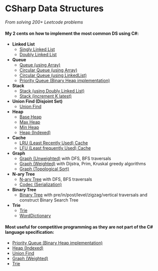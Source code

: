 # CSharp Data Structures
*From solving 200+ Leetcode problems*


#### My 2 cents on how to implement the most common DS using C#:

* **Linked List**
  * [Singly Linked List](./src/CSharp.DS/CSharp.DS.Core/LinkedList/SinglyLinkedList.cs)
  * [Doubly Linked List](./src/CSharp.DS/CSharp.DS.Core/LinkedList/DoublyLinkedList.cs)
* **Queue**
  * [Queue (using Array)](./src/CSharp.DS/CSharp.DS.Core/Queue/QueueArray.cs)
  * [Circular Queue (using Array)](./src/CSharp.DS/CSharp.DS.Core/Queue/CircularQueueArray.cs)
  * [Circular Queue (using LinkedList)](./src/CSharp.DS/CSharp.DS.Core/Queue/CircularQueueLinked.cs)
  * [Priority Queue (Binary Heap implementation)](./src/CSharp.DS/CSharp.DS.Core/Queue/PriorityQueue.cs)
* **Stack**
  * [Stack (using Doubly Linked List)](./src/CSharp.DS/CSharp.DS.Core/Stack/DoublyLinkedStack.cs)
  * [Stack (increment K latest)](./src/CSharp.DS/CSharp.DS.Core/Stack/IncrementDoublyLinkedStack.cs)
* **Union Find (Disjoint Set)**
  * [Union Find](./src/CSharp.DS/CSharp.DS.Core/UnionFInd/UnionFind.cs)
* **Heap**
  * [Base Heap](./src/CSharp.DS/CSharp.DS.Core/Heap/Heap.cs)
  * [Max Heap](./src/CSharp.DS/CSharp.DS.Core/Heap/MaxHeap.cs)
  * [Min Heap](./src/CSharp.DS/CSharp.DS.Core/Heap/MinHeap.cs)
  * [Heap (Indexed)](./src/CSharp.DS/CSharp.DS.Core/Heap/IndexedHeap.cs)
* **Cache**
  * [LRU (Least Recently Used) Cache](./src/CSharp.DS/CSharp.DS.Core/Cache/LRUCache.cs)
  * [LFU (Least frequently Used) Cache](./src/CSharp.DS/CSharp.DS.Core/Cache/LFUCache.cs)
* **Graph**
  * [Graph (Unweighted)](./src/CSharp.DS/CSharp.DS.Core/Graph/Graph.cs) with DFS, BFS traversals
  * [Graph (Weighted)](./src/CSharp.DS/CSharp.DS.Core/Graph/WeightedGraph.cs) with Dijstra, Prim, Kruskal greedy algorithms
  * [Graph (Topological Sort)](./src/CSharp.DS/CSharp.DS.Core/Graph/TopologicalGraph.cs)
* **N-ary Tree**
  * [N-ary Tree](./src/CSharp.DS/CSharp.DS.Core/Tree/N-ary/Tree.cs) with DFS, BFS traversals
  * [Codec (Serialization)](./src/CSharp.DS/CSharp.DS.Core/Tree/N-ary/Codec.cs)
* **Binary Tree**
  * [Binary Tree](./src/CSharp.DS/CSharp.DS.Core/Tree/Binary/BinaryTree.cs) with pre/in/post/level/zigzag/vertical traversals and construct Binary Search Tree
* **Trie**
  * [Trie](./src/CSharp.DS/CSharp.DS.Core/Trie/Trie.cs)
  * [WordDictionary](./src/CSharp.DS/CSharp.DS.Core/Trie/WordDictionary.cs)
  
#### Most useful for competitive programming as they are not part of the C# language specification:
* [Priority Queue (Binary Heap implementation)](./src/CSharp.DS/CSharp.DS.Core/Queue/PriorityQueue.cs)
* [Heap (Indexed)](./src/CSharp.DS/CSharp.DS.Core/Heap/IndexedHeap.cs)
* [Union Find](./src/CSharp.DS/CSharp.DS.Core/UnionFInd/UnionFind.cs)
* [Graph (Weighted)](./src/CSharp.DS/CSharp.DS.Core/Graph/WeightedGraph.cs)
* [Trie](./src/CSharp.DS/CSharp.DS.Core/Trie/Trie.cs)
